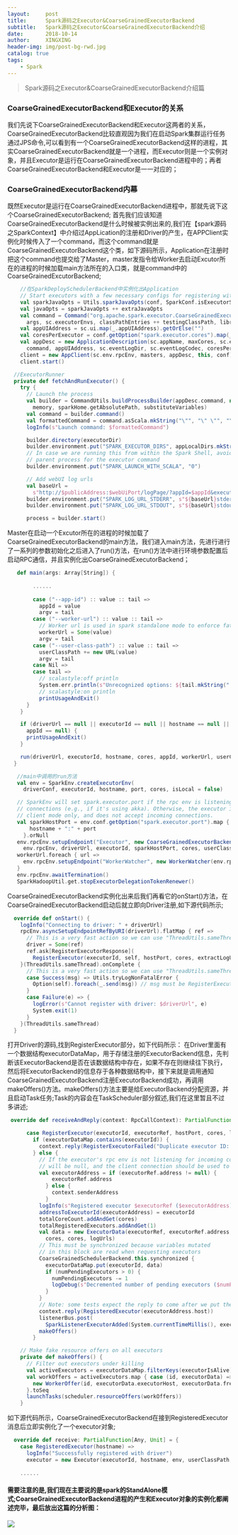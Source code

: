 ```yaml
---
layout:     post
title:      Spark源码之Executor&CoarseGrainedExecutorBackend
subtitle:   Spark源码之Executor&CoarseGrainedExecutorBackend介绍
date:       2018-10-14
author:     XINGXING
header-img: img/post-bg-rwd.jpg
catalog: true
tags:
    - Spark
---
```


>
>Spark源码之Executor&CoarseGrainedExecutorBackend介绍篇
> 

### CoarseGrainedExecutorBackend和Executor的关系
我们先说下CoarseGrainedExecutorBackend和Executor这两者的关系，CoarseGrainedExecutorBackend比较直观因为我们在启动Spark集群运行任务通过JPS命令,可以看到有一个CoarseGrainedExecutorBackend这样的进程，其实CoarseGrainedExecutorBackend就是一个进程，而Executor则是一个实例对象，并且Executor是运行在CoarseGrainedExecutorBackend进程中的；再者CoarseGrainedExecutorBackend和Executor是一一对应的；
    
### CoarseGrainedExecutorBackend内幕
既然Executor是运行在CoarseGrainedExecutorBackend进程中，那就先说下这个CoarseGrainedExecutorBackend;
首先我们应该知道CoarseGrainedExecutorBackend是什么时候被实例出来的,我们在【spark源码之SparkContext】中介绍过AppLication的注册和Driver的产生，在APPClient实例化时候传入了一个command，而这个command就是CoarseGrainedExecutorBackend这个类，如下源码所示，Application在注册时把这个command也提交给了Master，master发指令给Worker去启动Excutor所在的进程的时候加载main方法所在的入口类，就是command中的CoarseGrainedExcutorBackend;

```scala
    //在SparkDeploySchedulerBackend中实例化出Application
    // Start executors with a few necessary configs for registering with the scheduler
    val sparkJavaOpts = Utils.sparkJavaOpts(conf, SparkConf.isExecutorStartupConf)
    val javaOpts = sparkJavaOpts ++ extraJavaOpts
    val command = Command("org.apache.spark.executor.CoarseGrainedExecutorBackend",
      args, sc.executorEnvs, classPathEntries ++ testingClassPath, libraryPathEntries, javaOpts)
    val appUIAddress = sc.ui.map(_.appUIAddress).getOrElse("")
    val coresPerExecutor = conf.getOption("spark.executor.cores").map(_.toInt)
    val appDesc = new ApplicationDescription(sc.appName, maxCores, sc.executorMemory,
      command, appUIAddress, sc.eventLogDir, sc.eventLogCodec, coresPerExecutor)
    client = new AppClient(sc.env.rpcEnv, masters, appDesc, this, conf)
    client.start()
```
```scala
  //ExecutorRunner
  private def fetchAndRunExecutor() {
    try {
      // Launch the process
      val builder = CommandUtils.buildProcessBuilder(appDesc.command, new SecurityManager(conf),
        memory, sparkHome.getAbsolutePath, substituteVariables)
      val command = builder.command()
      val formattedCommand = command.asScala.mkString("\"", "\" \"", "\"")
      logInfo(s"Launch command: $formattedCommand")

      builder.directory(executorDir)
      builder.environment.put("SPARK_EXECUTOR_DIRS", appLocalDirs.mkString(File.pathSeparator))
      // In case we are running this from within the Spark Shell, avoid creating a "scala"
      // parent process for the executor command
      builder.environment.put("SPARK_LAUNCH_WITH_SCALA", "0")

      // Add webUI log urls
      val baseUrl =
        s"http://$publicAddress:$webUiPort/logPage/?appId=$appId&executorId=$execId&logType="
      builder.environment.put("SPARK_LOG_URL_STDERR", s"${baseUrl}stderr")
      builder.environment.put("SPARK_LOG_URL_STDOUT", s"${baseUrl}stdout")

      process = builder.start()
```
Master在启动一个Excutor所在的进程的时候加载了CoarseGrainedExecutorBackend的main方法，我们进入main方法，先进行进行了一系列的参数初始化之后进入了run()方法，在run()方法中进行环境参数配置后启动RPC通信，并且实例化出CoarseGrainedExecutorBackend；

```scala
   def main(args: Array[String]) {
   
        ......
        
        case ("--app-id") :: value :: tail =>
          appId = value
          argv = tail
        case ("--worker-url") :: value :: tail =>
          // Worker url is used in spark standalone mode to enforce fate-sharing with worker
          workerUrl = Some(value)
          argv = tail
        case ("--user-class-path") :: value :: tail =>
          userClassPath += new URL(value)
          argv = tail
        case Nil =>
        case tail =>
          // scalastyle:off println
          System.err.println(s"Unrecognized options: ${tail.mkString(" ")}")
          // scalastyle:on println
          printUsageAndExit()
      }
    }

    if (driverUrl == null || executorId == null || hostname == null || cores <= 0 ||
      appId == null) {
      printUsageAndExit()
    }

    run(driverUrl, executorId, hostname, cores, appId, workerUrl, userClassPath)
  }
```
```scala
   //main中调用的run方法
   val env = SparkEnv.createExecutorEnv(
     driverConf, executorId, hostname, port, cores, isLocal = false)

   // SparkEnv will set spark.executor.port if the rpc env is listening for incoming
   // connections (e.g., if it's using akka). Otherwise, the executor is running in
   // client mode only, and does not accept incoming connections.
   val sparkHostPort = env.conf.getOption("spark.executor.port").map { port =>
       hostname + ":" + port
     }.orNull
   env.rpcEnv.setupEndpoint("Executor", new CoarseGrainedExecutorBackend(
     env.rpcEnv, driverUrl, executorId, sparkHostPort, cores, userClassPath, env))
   workerUrl.foreach { url =>
     env.rpcEnv.setupEndpoint("WorkerWatcher", new WorkerWatcher(env.rpcEnv, url))
   }
   env.rpcEnv.awaitTermination()
   SparkHadoopUtil.get.stopExecutorDelegationTokenRenewer()
```


CoarseGrainedExecutorBackend实例化出来后我们再看它的onStart()方法，在CoarseGrainedExecutorBackend启动后就立即向Driver注册,如下源代码所示;

```scala
  override def onStart() {
    logInfo("Connecting to driver: " + driverUrl)
    rpcEnv.asyncSetupEndpointRefByURI(driverUrl).flatMap { ref =>
      // This is a very fast action so we can use "ThreadUtils.sameThread"
      driver = Some(ref)
      ref.ask[RegisterExecutorResponse](
        RegisterExecutor(executorId, self, hostPort, cores, extractLogUrls))
    }(ThreadUtils.sameThread).onComplete {
      // This is a very fast action so we can use "ThreadUtils.sameThread"
      case Success(msg) => Utils.tryLogNonFatalError {
        Option(self).foreach(_.send(msg)) // msg must be RegisterExecutorResponse
      }
      case Failure(e) => {
        logError(s"Cannot register with driver: $driverUrl", e)
        System.exit(1)
      }
    }(ThreadUtils.sameThread)
  }

```


打开Driver的源码,找到RegisterExecutor部分，如下代码所示：
在Driver里面有一个数据结构executorDataMap，用于存储注册的ExecutorBackend信息，先判断该ExecutorBackend是否在该数据结构中存在，如果不存在则继续往下执行，然后将ExecutorBackend的信息存于各种数据结构中，接下来就是调用通知CoarseGrainedExecutorBackend注册ExecutorBackend成功，再调用makeOffers()方法。makeOffers()方法主要是给ExecutorBackend分配资源，并且启动Task任务;Task的内容会在TaskScheduler部分叙述,我们在这里暂且不过多讲述;

```scala
 override def receiveAndReply(context: RpcCallContext): PartialFunction[Any, Unit] = {

      case RegisterExecutor(executorId, executorRef, hostPort, cores, logUrls) =>
        if (executorDataMap.contains(executorId)) {
          context.reply(RegisterExecutorFailed("Duplicate executor ID: " + executorId))
        } else {
          // If the executor's rpc env is not listening for incoming connections, `hostPort`
          // will be null, and the client connection should be used to contact the executor.
          val executorAddress = if (executorRef.address != null) {
              executorRef.address
            } else {
              context.senderAddress
            }
          logInfo(s"Registered executor $executorRef ($executorAddress) with ID $executorId")
          addressToExecutorId(executorAddress) = executorId
          totalCoreCount.addAndGet(cores)
          totalRegisteredExecutors.addAndGet(1)
          val data = new ExecutorData(executorRef, executorRef.address, executorAddress.host,
            cores, cores, logUrls)
          // This must be synchronized because variables mutated
          // in this block are read when requesting executors
          CoarseGrainedSchedulerBackend.this.synchronized {
            executorDataMap.put(executorId, data)
            if (numPendingExecutors > 0) {
              numPendingExecutors -= 1
              logDebug(s"Decremented number of pending executors ($numPendingExecutors left)")
            }
          }
          // Note: some tests expect the reply to come after we put the executor in the map
          context.reply(RegisteredExecutor(executorAddress.host))
          listenerBus.post(
            SparkListenerExecutorAdded(System.currentTimeMillis(), executorId, data))
          makeOffers()
        }
```
```scala
    // Make fake resource offers on all executors
    private def makeOffers() {
      // Filter out executors under killing
      val activeExecutors = executorDataMap.filterKeys(executorIsAlive)
      val workOffers = activeExecutors.map { case (id, executorData) =>
        new WorkerOffer(id, executorData.executorHost, executorData.freeCores)
      }.toSeq
      launchTasks(scheduler.resourceOffers(workOffers))
    }
```

如下源代码所示，CoarseGrainedExecutorBackend在接到RegisteredExecutor消息后立即实例化了一个executor对象;

```scala
  override def receive: PartialFunction[Any, Unit] = {
    case RegisteredExecutor(hostname) =>
      logInfo("Successfully registered with driver")
      executor = new Executor(executorId, hostname, env, userClassPath, isLocal = false)
      
    ......  
```  

#### 需要注意的是,我们现在主要说的是spark的StandAlone模式;CoarseGrainedExecutorBackend进程的产生和Executor对象的实例化都阐述完毕，最后放出这篇的分析图：
![](https://ws2.sinaimg.cn/large/006tNbRwgy1fwa5cpgiv5j31kw0eyte9.jpg)
